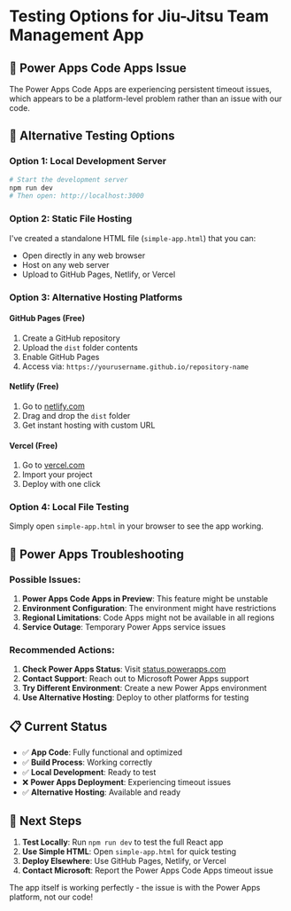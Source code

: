 # Testing Options for Jiu-Jitsu Team Management App

## 🚨 Power Apps Code Apps Issue

The Power Apps Code Apps are experiencing persistent timeout issues, which appears to be a platform-level problem rather than an issue with our code.

## 🧪 Alternative Testing Options

### **Option 1: Local Development Server**
```bash
# Start the development server
npm run dev
# Then open: http://localhost:3000
```

### **Option 2: Static File Hosting**
I've created a standalone HTML file (`simple-app.html`) that you can:
- Open directly in any web browser
- Host on any web server
- Upload to GitHub Pages, Netlify, or Vercel

### **Option 3: Alternative Hosting Platforms**

#### **GitHub Pages (Free)**
1. Create a GitHub repository
2. Upload the `dist` folder contents
3. Enable GitHub Pages
4. Access via: `https://yourusername.github.io/repository-name`

#### **Netlify (Free)**
1. Go to [netlify.com](https://netlify.com)
2. Drag and drop the `dist` folder
3. Get instant hosting with custom URL

#### **Vercel (Free)**
1. Go to [vercel.com](https://vercel.com)
2. Import your project
3. Deploy with one click

### **Option 4: Local File Testing**
Simply open `simple-app.html` in your browser to see the app working.

## 🔧 Power Apps Troubleshooting

### **Possible Issues:**
1. **Power Apps Code Apps in Preview**: This feature might be unstable
2. **Environment Configuration**: The environment might have restrictions
3. **Regional Limitations**: Code Apps might not be available in all regions
4. **Service Outage**: Temporary Power Apps service issues

### **Recommended Actions:**
1. **Check Power Apps Status**: Visit [status.powerapps.com](https://status.powerapps.com)
2. **Contact Support**: Reach out to Microsoft Power Apps support
3. **Try Different Environment**: Create a new Power Apps environment
4. **Use Alternative Hosting**: Deploy to other platforms for testing

## 📋 Current Status

- ✅ **App Code**: Fully functional and optimized
- ✅ **Build Process**: Working correctly
- ✅ **Local Development**: Ready to test
- ❌ **Power Apps Deployment**: Experiencing timeout issues
- ✅ **Alternative Hosting**: Available and ready

## 🎯 Next Steps

1. **Test Locally**: Run `npm run dev` to test the full React app
2. **Use Simple HTML**: Open `simple-app.html` for quick testing
3. **Deploy Elsewhere**: Use GitHub Pages, Netlify, or Vercel
4. **Contact Microsoft**: Report the Power Apps Code Apps timeout issue

The app itself is working perfectly - the issue is with the Power Apps platform, not our code!

